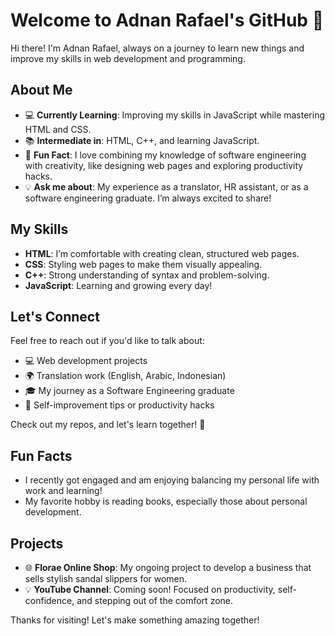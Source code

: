 # Welcome to Adnan Rafael's GitHub 👋

Hi there! I'm Adnan Rafael, always on a journey to learn new things and improve my skills in web development and programming.

## About Me

- 💻 **Currently Learning**: Improving my skills in JavaScript while mastering HTML and CSS.
- 📚 **Intermediate in**: HTML, C++, and learning JavaScript.
- 🌱 **Fun Fact**: I love combining my knowledge of software engineering with creativity, like designing web pages and exploring productivity hacks.
- 💡 **Ask me about**: My experience as a translator, HR assistant, or as a software engineering graduate. I’m always excited to share!

## My Skills

- **HTML**: I’m comfortable with creating clean, structured web pages.
- **CSS**: Styling web pages to make them visually appealing.
- **C++**: Strong understanding of syntax and problem-solving.
- **JavaScript**: Learning and growing every day!

## Let's Connect

Feel free to reach out if you'd like to talk about:
- 💻 Web development projects
- 🌍 Translation work (English, Arabic, Indonesian)
- 🎓 My journey as a Software Engineering graduate
- 🧠 Self-improvement tips or productivity hacks

Check out my repos, and let's learn together! 🚀

## Fun Facts

- I recently got engaged and am enjoying balancing my personal life with work and learning!
- My favorite hobby is reading books, especially those about personal development.

## Projects

- 🌐 **Florae Online Shop**: My ongoing project to develop a business that sells stylish sandal slippers for women.
- 💡 **YouTube Channel**: Coming soon! Focused on productivity, self-confidence, and stepping out of the comfort zone.

Thanks for visiting! Let's make something amazing together!
